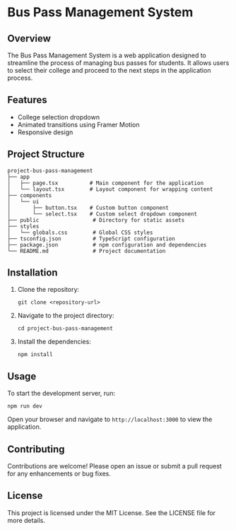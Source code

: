 # Bus Pass Management System

## Overview
The Bus Pass Management System is a web application designed to streamline the process of managing bus passes for students. It allows users to select their college and proceed to the next steps in the application process.

## Features
- College selection dropdown
- Animated transitions using Framer Motion
- Responsive design

## Project Structure
```
project-bus-pass-management
├── app
│   ├── page.tsx          # Main component for the application
│   └── layout.tsx        # Layout component for wrapping content
├── components
│   └── ui
│       ├── button.tsx    # Custom button component
│       └── select.tsx    # Custom select dropdown component
├── public                 # Directory for static assets
├── styles
│   └── globals.css        # Global CSS styles
├── tsconfig.json          # TypeScript configuration
├── package.json           # npm configuration and dependencies
└── README.md              # Project documentation
```

## Installation
1. Clone the repository:
   ```
   git clone <repository-url>
   ```
2. Navigate to the project directory:
   ```
   cd project-bus-pass-management
   ```
3. Install the dependencies:
   ```
   npm install
   ```

## Usage
To start the development server, run:
```
npm run dev
```
Open your browser and navigate to `http://localhost:3000` to view the application.

## Contributing
Contributions are welcome! Please open an issue or submit a pull request for any enhancements or bug fixes.

## License
This project is licensed under the MIT License. See the LICENSE file for more details.